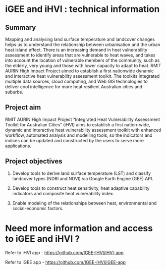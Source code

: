 # iGEE and iHVI : technical information

## Summary 
Mapping and analysing land surface temperature and landcover changes helps us to understand the relationship between urbanisation and the urban heat island effect. There is an increasing demand in heat vulnerability assessment to identify areas that are vulnerable to heat waves, and takes into account the location of vulnerable members of the community, such as the elderly, very young and those with lower capacity to adapt to heat. RMIT AURIN High Impact Project aimed to establish a first nationwide dynamic and interactive heat vulnerability assessment toolkit. The toolkits integrated multiple data sources, cloud computing, and Web GIS technologies to deliver cool intelligence for more heat resilient Australian cities and suburbs. 

## Project aim
RMIT AURIN High Impact Project “Integrated Heat Vulnerability Assessment Toolkit for Australian Cities” (iHVI) aims to establish a first nation-wide, dynamic and interactive heat vulnerability assessment toolkit with enhanced workflow, automated analysis and modelling tools, so the indicators and indices can be updated and constructed by the users to serve more applications. 

## Project objectives   

1. Develop tools to derive land surface temperature (LST) and classify landcover types (NDBI and NDVI) via Google Earth Engine (GEE) API. 

2. Develop tools to construct heat sensitivity, heat adaptive capability indicators and composite heat vulnerability index.  

3. Enable modeling of the relationships between heat, environmental and social-economic factors. 


# Need more information and access to iGEE and iHVI ?

Refer to iHVI app - https://github.com/IGEE-IHVI/iHVI-app

Refer to iGEE app - https://github.com/IGEE-IHVI/iGEE-app
